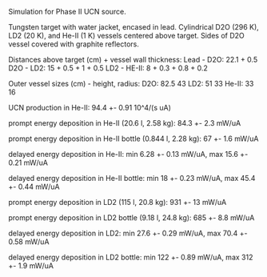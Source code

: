 Simulation for Phase II UCN source.

Tungsten target with water jacket, encased in lead.
Cylindrical D2O (296 K), LD2 (20 K), and He-II (1 K) vessels centered above target.
Sides of D2O vessel covered with graphite reflectors.

Distances above target (cm) + vessel wall thickness:
Lead - D2O: 22.1 + 0.5
D2O - LD2: 15 + 0.5 + 1 + 0.5
LD2 - HE-II: 8 + 0.3 + 0.8 + 0.2

Outer vessel sizes (cm) - height, radius:
D2O: 82.5 43
LD2: 51 33
He-II: 33 16

UCN production in He-II:
94.4 +- 0.91 10^4/(s uA)

prompt energy deposition in He-II (20.6 l, 2.58 kg):
84.3 +- 2.3 mW/uA

prompt energy deposition in He-II bottle (0.844 l, 2.28 kg):
67 +- 1.6 mW/uA

delayed energy deposition in He-II:
min 6.28 +- 0.13 mW/uA, max 15.6 +- 0.21 mW/uA

delayed energy deposition in He-II bottle:
min 18 +- 0.23 mW/uA, max 45.4 +- 0.44 mW/uA

prompt energy deposition in LD2 (115 l, 20.8 kg):
931 +- 13 mW/uA

prompt energy deposition in LD2 bottle (9.18 l, 24.8 kg):
685 +- 8.8 mW/uA

delayed energy deposition in LD2:
min 27.6 +- 0.29 mW/uA, max 70.4 +- 0.58 mW/uA

delayed energy deposition in LD2 bottle:
min 122 +- 0.89 mW/uA, max 312 +- 1.9 mW/uA

